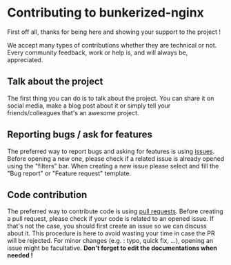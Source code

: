 # Contributing to bunkerized-nginx

First off all, thanks for being here and showing your support to the project !

We accept many types of contributions whether they are technical or not. Every community feedback, work or help is, and will always be, appreciated.

## Talk about the project

The first thing you can do is to talk about the project. You can share it on social media, make a blog post about it or simply tell your friends/colleagues that's an awesome project.

## Reporting bugs / ask for features

The preferred way to report bugs and asking for features is using [issues](https://github.com/bunkerity/bunkerized-nginx/issues). Before opening a new one, please check if a related issue is already opened using the "filters" bar. When creating a new issue please select and fill the "Bug report" or "Feature request" template.

## Code contribution

The preferred way to contribute code is using [pull requests](https://github.com/bunkerity/bunkerized-nginx/pulls). Before creating a pull request, please check if your code is related to an opened issue. If that's not the case, you should first create an issue so we can discuss about it. This procedure is here to avoid wasting your time in case the PR will be rejected. For minor changes (e.g. : typo, quick fix, ...), opening an issue might be facultative. **Don't forget to edit the documentations when needed !**



